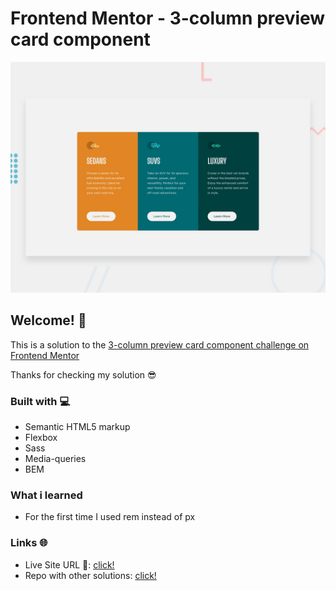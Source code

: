 # Frontend Mentor - 3-column preview card component

![Design preview for the 3-column preview card component coding challenge](./design/desktop-preview.jpg)

## Welcome! 👋

This is a solution to the [3-column preview card component challenge on Frontend Mentor](https://www.frontendmentor.io/challenges/3column-preview-card-component-pH92eAR2-)

Thanks for checking my solution 😎

### Built with 💻

- Semantic HTML5 markup
- Flexbox
- Sass
- Media-queries
- BEM

### What i learned

- For the first time I used rem instead of px

### Links 🌐

- Live Site URL 🔴: [click!](https://kacperkwinta.github.io/3-column-preview-card-component/)
- Repo with other solutions: [click!](https://github.com/kacperkwinta/Frontend-Mentor)
